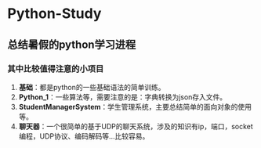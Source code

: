 # Python-Study

总结暑假的python学习进程
---
### 其中比较值得注意的小项目
1. **基础**：都是python的一些基础语法的简单训练。
2. **Python_1**：一些算法等，需要注意的是：字典转换为json存入文件。
3. **StudentManagerSystem**：学生管理系统，主要总结简单的面向对象的使用等。
4. **聊天器**：一个很简单的基于UDP的聊天系统，涉及的知识有ip，端口，socket编程，UDP协议、编码解码等...比较容易。
